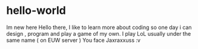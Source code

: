 # hello-world
Im new here
Hello there, I like to learn more about coding so one day i can design , program and play a game of my own.
I play LoL usually under the same name ( on EUW server )
You face Jaxraxxuss :v
